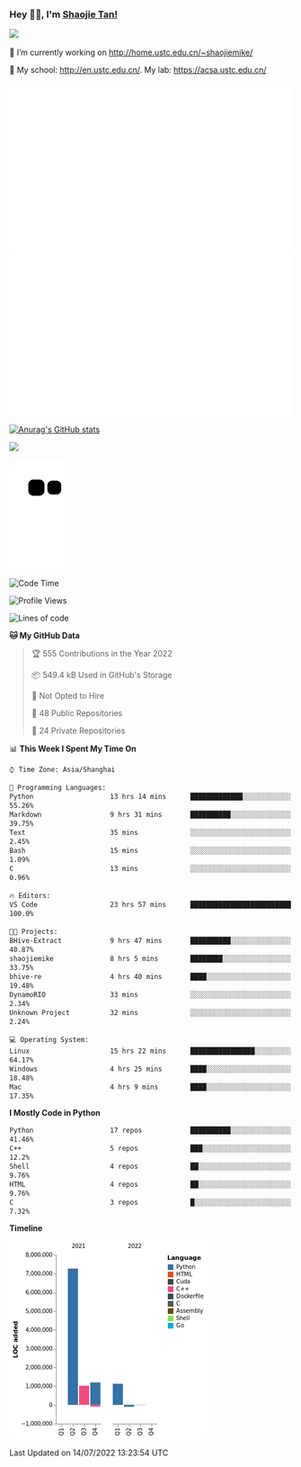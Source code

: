 

<!--
**Kirrito-k423/Kirrito-k423** is a ✨ _special_ ✨ repository because its `README.md` (this file) appears on your GitHub profile.

Here are some ideas to get you started:

- 🔭 I’m currently working on ...
- 🌱 I’m currently learning ...
- 👯 I’m looking to collaborate on ...
- 🤔 I’m looking for help with ...
- 💬 Ask me about ...
- 📫 How to reach me: ...
- 😄 Pronouns: ...
- ⚡ Fun fact: ...
-->
### Hey 👋🏽, I'm [Shaojie Tan!](http://home.ustc.edu.cn/~shaojiemike/about)

![](https://visitor-badge.glitch.me/badge?page_id=Kirrito-k423.Kirrito-k423)

🔭 I’m currently working on http://home.ustc.edu.cn/~shaojiemike/

👯 My school: http://en.ustc.edu.cn/. My lab: https://acsa.ustc.edu.cn/

![](https://github.com/Kirrito-k423/github-stats/blob/master/generated/overview.svg)
![](https://github.com/Kirrito-k423/github-stats/blob/master/generated/languages.svg)

[![Anurag's GitHub stats](https://github-readme-stats.vercel.app/api?username=Kirrito-k423&theme=flag-india&show_icons=true&hide=stars,prs,issues,contribs)](https://github.com/anuraghazra/github-readme-stats)

![](https://github-profile-summary-cards.vercel.app/api/cards/profile-details?username=Kirrito-k423&theme=vue)

![snake gif](https://github.com/Kirrito-k423/Kirrito-k423/blob/output/github-contribution-grid-snake.svg)

<!--START_SECTION:waka-->
![Code Time](http://img.shields.io/badge/Code%20Time-346%20hrs%2058%20mins-blue)

![Profile Views](http://img.shields.io/badge/Profile%20Views-2-blue)

![Lines of code](https://img.shields.io/badge/From%20Hello%20World%20I%27ve%20Written-10%20Million%20lines%20of%20code-blue)

**🐱 My GitHub Data** 

> 🏆 555 Contributions in the Year 2022
 > 
> 📦 549.4 kB Used in GitHub's Storage 
 > 
> 🚫 Not Opted to Hire
 > 
> 📜 48 Public Repositories 
 > 
> 🔑 24 Private Repositories  
 > 
📊 **This Week I Spent My Time On** 

```text
⌚︎ Time Zone: Asia/Shanghai

💬 Programming Languages: 
Python                   13 hrs 14 mins      █████████████░░░░░░░░░░░░   55.26% 
Markdown                 9 hrs 31 mins       ██████████░░░░░░░░░░░░░░░   39.75% 
Text                     35 mins             ░░░░░░░░░░░░░░░░░░░░░░░░░   2.45% 
Bash                     15 mins             ░░░░░░░░░░░░░░░░░░░░░░░░░   1.09% 
C                        13 mins             ░░░░░░░░░░░░░░░░░░░░░░░░░   0.96%

🔥 Editors: 
VS Code                  23 hrs 57 mins      █████████████████████████   100.0%

🐱‍💻 Projects: 
BHive-Extract            9 hrs 47 mins       ██████████░░░░░░░░░░░░░░░   40.87% 
shaojiemike              8 hrs 5 mins        ████████░░░░░░░░░░░░░░░░░   33.75% 
bhive-re                 4 hrs 40 mins       ████░░░░░░░░░░░░░░░░░░░░░   19.48% 
DynamoRIO                33 mins             ░░░░░░░░░░░░░░░░░░░░░░░░░   2.34% 
Unknown Project          32 mins             ░░░░░░░░░░░░░░░░░░░░░░░░░   2.24%

💻 Operating System: 
Linux                    15 hrs 22 mins      ████████████████░░░░░░░░░   64.17% 
Windows                  4 hrs 25 mins       ████░░░░░░░░░░░░░░░░░░░░░   18.48% 
Mac                      4 hrs 9 mins        ████░░░░░░░░░░░░░░░░░░░░░   17.35%

```

**I Mostly Code in Python** 

```text
Python                   17 repos            ██████████░░░░░░░░░░░░░░░   41.46% 
C++                      5 repos             ███░░░░░░░░░░░░░░░░░░░░░░   12.2% 
Shell                    4 repos             ██░░░░░░░░░░░░░░░░░░░░░░░   9.76% 
HTML                     4 repos             ██░░░░░░░░░░░░░░░░░░░░░░░   9.76% 
C                        3 repos             █░░░░░░░░░░░░░░░░░░░░░░░░   7.32%

```


**Timeline**

![Chart not found](https://raw.githubusercontent.com/Kirrito-k423/Kirrito-k423/main/charts/bar_graph.png) 


 Last Updated on 14/07/2022 13:23:54 UTC
<!--END_SECTION:waka-->

